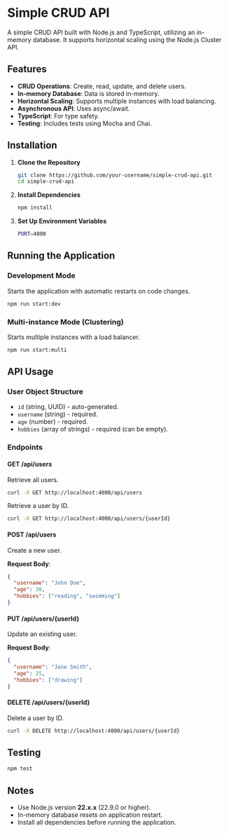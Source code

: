 # Simple CRUD API

A simple CRUD API built with Node.js and TypeScript, utilizing an in-memory database. It supports horizontal scaling using the Node.js Cluster API.

## Features

- **CRUD Operations**: Create, read, update, and delete users.
- **In-memory Database**: Data is stored in-memory.
- **Horizontal Scaling**: Supports multiple instances with load balancing.
- **Asynchronous API**: Uses async/await.
- **TypeScript**: For type safety.
- **Testing**: Includes tests using Mocha and Chai.

## Installation

1. **Clone the Repository**

   ```bash
   git clone https://github.com/your-username/simple-crud-api.git
   cd simple-crud-api

   ```

2. **Install Dependencies**

   ```bash
   npm install

   ```

3. **Set Up Environment Variables**

   ```bash
   PORT=4000
   ```

## Running the Application

### Development Mode

Starts the application with automatic restarts on code changes.

```bash
npm run start:dev
```

### Multi-instance Mode (Clustering)

Starts multiple instances with a load balancer.

```bash
npm run start:multi
```

## API Usage

### User Object Structure

- `id` (string, UUID) - auto-generated.
- `username` (string) - required.
- `age` (number) - required.
- `hobbies` (array of strings) - required (can be empty).

### Endpoints

#### GET /api/users

Retrieve all users.

```bash
curl -X GET http://localhost:4000/api/users
```

Retrieve a user by ID.

```bash
curl -X GET http://localhost:4000/api/users/{userId}
```

#### POST /api/users

Create a new user.

**Request Body**:

```json
{
  "username": "John Doe",
  "age": 30,
  "hobbies": ["reading", "swimming"]
}
```

#### PUT /api/users/{userId}

Update an existing user.

**Request Body**:

```json
{
  "username": "Jane Smith",
  "age": 25,
  "hobbies": ["drawing"]
}
```

#### DELETE /api/users/{userId}

Delete a user by ID.

```bash
curl -X DELETE http://localhost:4000/api/users/{userId}
```

## Testing

```bash
npm test
```

## Notes

- Use Node.js version **22.x.x** (22.9.0 or higher).
- In-memory database resets on application restart.
- Install all dependencies before running the application.
